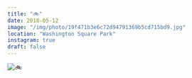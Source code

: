 ```yaml
---
title: "🚲"
date: 2018-05-12
image: "/img/photo/19f471b3e6c72d94791369b5cd715bd9.jpg"
location: "Washington Square Park"
instagram: true
draft: false
---
```


![🚲](/img/photo/19f471b3e6c72d94791369b5cd715bd9.jpg)
